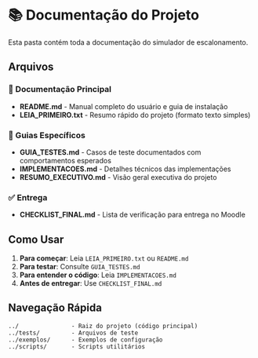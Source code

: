 # 📚 Documentação do Projeto

Esta pasta contém toda a documentação do simulador de escalonamento.

## Arquivos

### 📖 Documentação Principal
- **README.md** - Manual completo do usuário e guia de instalação
- **LEIA_PRIMEIRO.txt** - Resumo rápido do projeto (formato texto simples)

### 🎯 Guias Específicos
- **GUIA_TESTES.md** - Casos de teste documentados com comportamentos esperados
- **IMPLEMENTACOES.md** - Detalhes técnicos das implementações
- **RESUMO_EXECUTIVO.md** - Visão geral executiva do projeto

### ✅ Entrega
- **CHECKLIST_FINAL.md** - Lista de verificação para entrega no Moodle

## Como Usar

1. **Para começar**: Leia `LEIA_PRIMEIRO.txt` ou `README.md`
2. **Para testar**: Consulte `GUIA_TESTES.md`
3. **Para entender o código**: Leia `IMPLEMENTACOES.md`
4. **Antes de entregar**: Use `CHECKLIST_FINAL.md`

## Navegação Rápida

```
../               - Raiz do projeto (código principal)
../tests/         - Arquivos de teste
../exemplos/      - Exemplos de configuração
../scripts/       - Scripts utilitários
```
